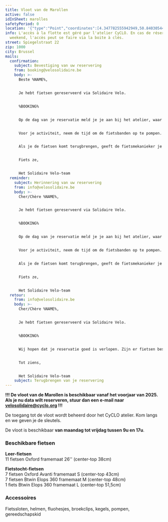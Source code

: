 ```yaml
---
title: Vloot van de Marollen
active: false
idInSheet: marolles
safetyPeriod: 0
location: '{"type":"Point","coordinates":[4.347782555942949,50.84030544819478]}'
info: L'accès à la flotte est géré par l'atelier CyCLO. En cas de réservation le
  weekend, l'accès peut se faire via la boite à clés.
street: Spiegelstraat 22
zip: 1000
city: Brussel
mails:
  confirmation:
    subject: Bevestiging van uw reservering
    from: booking@velosolidaire.be
    body: >-
      Beste %NAME%,


      Je hebt fietsen gereserveerd via Solidaire Velo.


      %BOOKING%


      Op de dag van je reservatie meld je je aan bij het atelier, waar je toegang vraagt tot de fietsvloot van Solidaire Velo. Vermeld hierbij je naam en je vereniging. Een fietsmekanieker zal je begeleiden naar de garage waar de Solidaire Velo-vloot staat.


      Voor je activiteit, neem de tijd om de fietsbanden op te pompen. Alle materiaal (inclusief de pompen) bevindt zich in de grote afgesloten kast.


      Als je de fietsen komt terugbrengen, geeft de fietsmekanieker je weer toegang tot de garage. Zet de fietsen terug op hun plaats en als een fiets defect is, zet hem dan in op de daarvoor bestemde plaats en laat het ons weten!


      Fiets ze,


      Het Solidaire Velo-team
  reminder:
    subject: Herinnering van uw reservering
    from: info@velosolidaire.be
    body: >-
      Cher/Chère %NAME%,


      Je hebt fietsen gereserveerd via Solidaire Velo.


      %BOOKING%


      Op de dag van je reservatie meld je je aan bij het atelier, waar je toegang vraagt tot de fietsvloot van Solidaire Velo. Vermeld hierbij je naam en je vereniging. Een fietsmekanieker zal je begeleiden naar de garage waar de Solidaire Velo-vloot staat.


      Voor je activiteit, neem de tijd om de fietsbanden op te pompen. Alle materiaal (inclusief de pompen) bevindt zich in de grote afgesloten kast.


      Als je de fietsen komt terugbrengen, geeft de fietsmekanieker je weer toegang tot de garage. Zet de fietsen terug op hun plaats en als een fiets defect is, zet hem dan in op de daarvoor bestemde plaats en laat het ons weten!


      Fiets ze,


      Het Solidaire Velo-team
  retour:
    from: info@velosolidaire.be
    body: >-
      Cher/Chère %NAME%,


      Je hebt fietsen gereserveerd via Solidaire Velo.


      %BOOKING%


      Wij hopen dat je reservatie goed is verlopen. Zijn er fietsen beschadigd? Zo ja, laat ons dan weten over welke problemen het precies gaat door deze e-mail te beantwoorden, zodat we die zo snel mogelijk kunnen herstellen. 


      Tot ziens,


      Het Solidaire Velo-team
    subject: Terugbrengen van je reservering
---
```

**!!! De vloot van de Marollen is beschikbaar vanaf het voorjaar van 2025. Als je nu data wilt reserveren, stuur dan een e-mail naar velosolidaire@cyclo.org !!!**

De toegang tot de vloot wordt beheerd door het CyCLO atelier[](https://korpus.kwb.be/page?page=afd_home&orl=579). Kom langs en we geven je de sleutels.

De vloot is beschikbaar **van maandag tot vrijdag tussen 9u en 17u**.

### Beschikbare fietsen

**Leer-fietsen**\
11 fietsen Oxford framemaat 26'' (center-top 38cm)

**Fietstocht-fietsen**\
7 fietsen Oxford Avanti framemaat S (center-top 43cm)\
7 fietsen Btwin Elops 360 framemaat M (center-top 48cm)\
1 fiets Btwin Elops 360 framemaat L (center-top 51,5cm)

### Accessoires

Fietssloten, helmen, fluohesjes, broekclips, kegels, pompen, gereedschapskid

